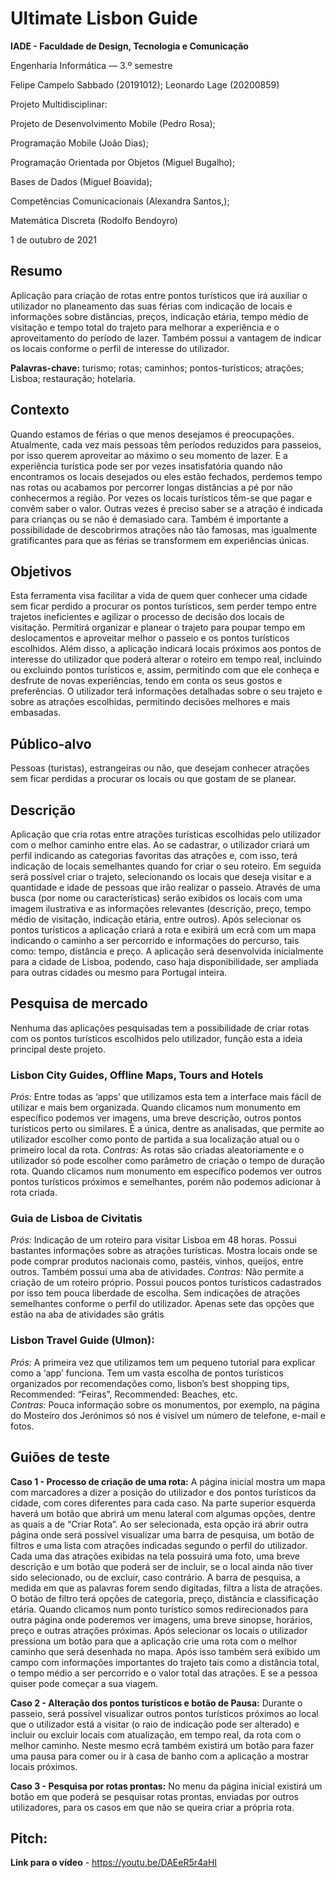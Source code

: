 # Ultimate Lisbon Guide

**IADE - Faculdade de Design, Tecnologia e Comunicação**

Engenharia Informática — 3.º semestre

Felipe Campelo Sabbado (20191012); Leonardo Lage (20200859)

Projeto Multidisciplinar:

Projeto de Desenvolvimento Mobile (Pedro Rosa);

Programação Mobile (João Dias);

Programação Orientada por Objetos (Miguel Bugalho);

Bases de Dados (Miguel Boavida);

Competências Comunicacionais (Alexandra Santos,);

Matemática Discreta (Rodolfo Bendoyro)

1 de outubro de 2021

## **Resumo**
Aplicação para criação de rotas entre pontos turísticos que irá auxiliar o utilizador no planeamento das suas férias com indicação de locais e informações sobre distâncias, preços, indicação etária, tempo médio de visitação e tempo total do trajeto para melhorar a experiência e o aproveitamento do período de lazer. Também possui a vantagem de indicar os locais conforme o perfil de interesse do utilizador.

**Palavras-chave:** turismo; rotas; caminhos; pontos-turísticos; atrações; Lisboa; restauração; hotelaria.

## **Contexto**
Quando estamos de férias o que menos desejamos é preocupações. Atualmente, cada vez mais pessoas têm períodos reduzidos para passeios, por isso querem aproveitar ao máximo o seu momento de lazer. E a experiência turística pode ser por vezes insatisfatória quando não encontramos os locais desejados ou eles estão fechados, perdemos tempo nas rotas ou acabamos por percorrer longas distâncias a pé por não conhecermos a região. Por vezes os locais turísticos têm-se que pagar e convêm saber o valor. Outras vezes é preciso saber se a atração é indicada para crianças ou se não é demasiado cara. Também é importante a possibilidade de descobrirmos atrações não tão famosas, mas igualmente gratificantes para que as férias se transformem em experiências únicas.

## **Objetivos**
Esta ferramenta visa facilitar a vida de quem quer conhecer uma cidade sem ficar perdido a procurar os pontos turísticos, sem perder tempo entre trajetos ineficientes e agilizar o processo de decisão dos locais de visitação. Permitirá organizar e planear o trajeto para poupar tempo em deslocamentos e aproveitar melhor o passeio e os pontos turísticos escolhidos. Além disso, a aplicação indicará locais próximos aos pontos de interesse do utilizador que poderá alterar o roteiro em tempo real, incluindo ou excluindo pontos turísticos e, assim, permitindo com que ele conheça e desfrute de novas experiências, tendo em conta os seus gostos e preferências. O utilizador terá informações detalhadas sobre o seu trajeto e sobre as atrações escolhidas, permitindo decisões melhores e mais embasadas.

## **Público-alvo**
Pessoas (turistas), estrangeiras ou não, que desejam conhecer atrações sem ficar perdidas a procurar os locais ou que gostam de se planear.

## **Descrição**
Aplicação que cria rotas entre atrações turísticas escolhidas pelo utilizador com o melhor caminho entre elas. Ao se cadastrar, o utilizador criará um perfil indicando as categorias favoritas das atrações e, com isso, terá indicação de locais semelhantes quando for criar o seu roteiro. Em seguida será possível criar o trajeto, selecionando os locais que deseja visitar e a quantidade e idade de pessoas que irão realizar o passeio. Através de uma busca (por nome ou características) serão exibidos os locais com uma imagem ilustrativa e as informações relevantes (descrição, preço, tempo médio de visitação, indicação etária, entre outros). Após selecionar os pontos turísticos a aplicação criará a rota e exibirá um ecrã com um mapa indicando o caminho a ser percorrido e informações do percurso, tais como: tempo, distância e preço.
A aplicação será desenvolvida inicialmente para a cidade de Lisboa, podendo, caso haja disponibilidade, ser ampliada para outras cidades ou mesmo para Portugal inteira.

## **Pesquisa de mercado**
Nenhuma das aplicações pesquisadas tem a possibilidade de criar rotas com os pontos turísticos escolhidos pelo utilizador, função esta a ideia principal deste projeto.

### **Lisbon City Guides, Offline Maps, Tours and Hotels**
_Prós:_ Entre todas as ‘apps’ que utilizamos esta tem a interface mais fácil de utilizar e mais bem organizada. Quando clicamos num monumento em específico podemos ver imagens, uma breve descrição, outros pontos turísticos perto ou similares. É a única, dentre as analisadas, que permite ao utilizador escolher como ponto de partida a sua localização atual ou o primeiro local da rota.
_Contras:_ As rotas são criadas aleatoriamente e o utilizador só pode escolher como parâmetro de criação o tempo de duração rota. Quando clicamos num monumento em específico podemos ver outros pontos turísticos próximos e semelhantes, porém não podemos adicionar à rota criada.

### **Guia de Lisboa de Civitatis**
_Prós:_ Indicação de um roteiro para visitar Lisboa em 48 horas. Possui bastantes informações sobre as atrações turísticas. Mostra locais onde se pode comprar produtos nacionais como, pastéis, vinhos, queijos, entre outros. Também possui uma aba de atividades.
_Contras:_ Não permite a criação de um roteiro próprio. Possui poucos pontos turísticos cadastrados por isso tem pouca liberdade de escolha. Sem indicações de atrações semelhantes conforme o perfil do utilizador. Apenas sete das opções que estão na aba de atividades são grátis

### **Lisbon Travel Guide (Ulmon):**
_Prós:_ A primeira vez que utilizamos tem um pequeno tutorial para explicar como a ‘app’ funciona. Tem um vasta escolha de pontos turísticos organizados por recomendações como, lisbon’s best shopping tips, Recommended: “Feiras”, Recommended: Beaches, etc.  
_Contras:_ Pouca informação sobre os monumentos, por exemplo, na página do Mosteiro dos Jerónimos só nos é visível um número de telefone, e-mail e fotos.

## **Guiões de teste**
**Caso 1 - Processo de criação de uma rota:** A página inicial mostra um mapa com marcadores a dizer a posição do utilizador e dos pontos turísticos da cidade, com cores diferentes para cada caso. Na parte superior esquerda haverá um botão que abrirá um menu lateral com algumas opções, dentre as quais a de “Criar Rota”. Ao ser selecionada, esta opção irá abrir outra página onde será possível visualizar uma barra de pesquisa, um botão de filtros e uma lista com atrações indicadas segundo o perfil do utilizador. Cada uma das atrações exibidas na tela possuirá uma foto, uma breve descrição e um botão que poderá ser de incluir, se o local ainda não tiver sido selecionado, ou de excluir, caso contrário. A barra de pesquisa, a medida em que as palavras forem sendo digitadas, filtra a lista de atrações. O botão de filtro terá opções de categoria, preço, distância e classificação etária. Quando clicamos num ponto turístico somos redirecionados para outra página onde poderemos ver imagens, uma breve sinopse, horários, preço e outras atrações próximas. Após selecionar os locais o utilizador pressiona um botão para que a aplicação crie uma rota com o melhor caminho que será desenhada no mapa. Após isso também será exibido um campo com informações importantes do trajeto tais como a distância total, o tempo médio a ser percorrido e o valor total das atrações. E se a pessoa quiser pode começar a sua viagem.

**Caso 2 - Alteração dos pontos turísticos e botão de Pausa:** Durante o passeio, será possível visualizar outros pontos turísticos próximos ao local que o utilizador está a visitar (o raio de indicação pode ser alterado) e incluir ou excluir locais com atualização, em tempo real, da rota com o melhor caminho. Neste mesmo ecrã também existirá um botão para fazer uma pausa para comer ou ir à casa de banho com a aplicação a mostrar locais próximos.

**Caso 3 - Pesquisa por rotas prontas:** No menu da página inicial existirá um botão em que poderá se pesquisar rotas prontas, enviadas por outros utilizadores, para os casos em que não se queira criar a própria rota.

## **Pitch:** 
**Link para o vídeo** - https://youtu.be/DAEeR5r4aHI
